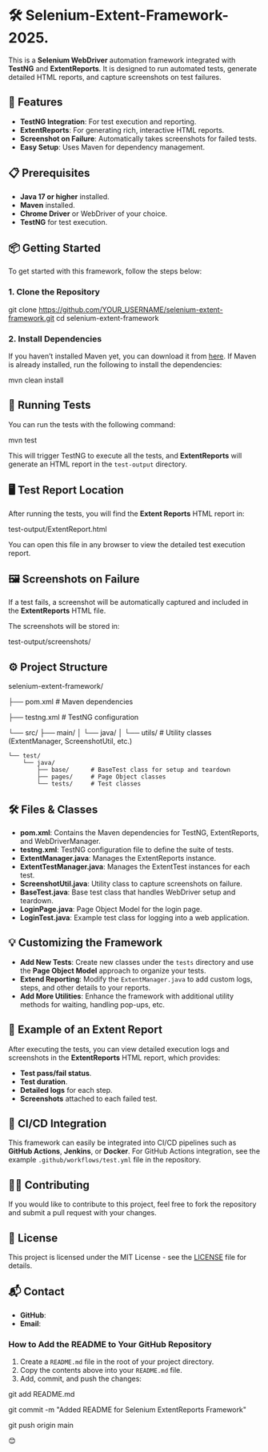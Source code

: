 

# 🛠️ Selenium-Extent-Framework-2025.

This is a **Selenium WebDriver** automation framework integrated with **TestNG** and **ExtentReports**. It is designed to run automated tests, generate detailed HTML reports, and capture screenshots on test failures.

## 🚀 Features

- **TestNG Integration**: For test execution and reporting.
- **ExtentReports**: For generating rich, interactive HTML reports.
- **Screenshot on Failure**: Automatically takes screenshots for failed tests.
- **Easy Setup**: Uses Maven for dependency management.

## 📋 Prerequisites

- **Java 17 or higher** installed.
- **Maven** installed.
- **Chrome Driver** or WebDriver of your choice.
- **TestNG** for test execution.

## 📦 Getting Started

To get started with this framework, follow the steps below:

### 1. Clone the Repository


git clone https://github.com/YOUR_USERNAME/selenium-extent-framework.git
cd selenium-extent-framework


### 2. Install Dependencies

If you haven’t installed Maven yet, you can download it from [here](https://maven.apache.org/download.cgi). If Maven is already installed, run the following to install the dependencies:


mvn clean install


## 🔧 Running Tests

You can run the tests with the following command:


mvn test


This will trigger TestNG to execute all the tests, and **ExtentReports** will generate an HTML report in the `test-output` directory.

## 🖥️ Test Report Location

After running the tests, you will find the **Extent Reports** HTML report in:


test-output/ExtentReport.html


You can open this file in any browser to view the detailed test execution report.

## 🖼️ Screenshots on Failure

If a test fails, a screenshot will be automatically captured and included in the **ExtentReports** HTML file.

The screenshots will be stored in:


test-output/screenshots/


## ⚙️ Project Structure

selenium-extent-framework/


├── pom.xml                # Maven dependencies

├── testng.xml             # TestNG configuration

└── src/
    ├── main/
    │   └── java/
    │       └── utils/     # Utility classes (ExtentManager, ScreenshotUtil, etc.)
    
    └── test/
        └── java/
            ├── base/      # BaseTest class for setup and teardown
            ├── pages/     # Page Object classes
            └── tests/     # Test classes
            

## 🛠️ Files & Classes

* **pom.xml**: Contains the Maven dependencies for TestNG, ExtentReports, and WebDriverManager.
* **testng.xml**: TestNG configuration file to define the suite of tests.
* **ExtentManager.java**: Manages the ExtentReports instance.
* **ExtentTestManager.java**: Manages the ExtentTest instances for each test.
* **ScreenshotUtil.java**: Utility class to capture screenshots on failure.
* **BaseTest.java**: Base test class that handles WebDriver setup and teardown.
* **LoginPage.java**: Page Object Model for the login page.
* **LoginTest.java**: Example test class for logging into a web application.

## 💡 Customizing the Framework

* **Add New Tests**: Create new classes under the `tests` directory and use the **Page Object Model** approach to organize your tests.
* **Extend Reporting**: Modify the `ExtentManager.java` to add custom logs, steps, and other details to your reports.
* **Add More Utilities**: Enhance the framework with additional utility methods for waiting, handling pop-ups, etc.

## 📝 Example of an Extent Report

After executing the tests, you can view detailed execution logs and screenshots in the **ExtentReports** HTML report, which provides:

* **Test pass/fail status**.
* **Test duration**.
* **Detailed logs** for each step.
* **Screenshots** attached to each failed test.

## 🔄 CI/CD Integration

This framework can easily be integrated into CI/CD pipelines such as **GitHub Actions**, **Jenkins**, or **Docker**. For GitHub Actions integration, see the example `.github/workflows/test.yml` file in the repository.

## 🧑‍💻 Contributing

If you would like to contribute to this project, feel free to fork the repository and submit a pull request with your changes.

## 🔑 License

This project is licensed under the MIT License - see the [LICENSE](LICENSE) file for details.

## 📬 Contact

* **GitHub**: 
* **Email**: 



### How to Add the README to Your GitHub Repository

1. Create a `README.md` file in the root of your project directory.
2. Copy the contents above into your `README.md` file.
3. Add, commit, and push the changes:


git add README.md

git commit -m "Added README for Selenium ExtentReports Framework"

git push origin main

 😊
